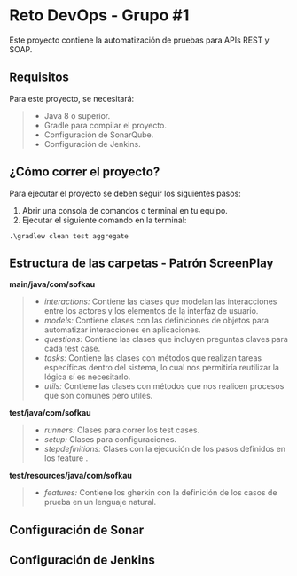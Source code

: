 # Reto DevOps - Grupo #1 
Este proyecto contiene la automatización de pruebas para APIs REST y SOAP.


## **Requisitos**
Para este proyecto, se necesitará:

> - Java 8 o superior.
> - Gradle para compilar el proyecto.
> - Configuración de SonarQube. 
> - Configuración de Jenkins.

## **¿Cómo correr el proyecto?**
Para ejecutar el proyecto se deben seguir los siguientes pasos: 

1. Abrir una consola de comandos o terminal en tu equipo.
2. Ejecutar el siguiente comando en la terminal:

`.\gradlew clean test aggregate`

## **Estructura de las carpetas - Patrón ScreenPlay**

**main/java/com/sofkau**

> - _interactions:_ Contiene las clases que modelan las interacciones entre los actores y los elementos de la interfaz de usuario. 
> - _models:_ Contiene clases con las definiciones de objetos para automatizar interacciones en aplicaciones.
> - _questions:_ Contiene las clases que incluyen preguntas claves para cada test case.
> - _tasks:_ Contiene las clases con métodos que realizan tareas específicas dentro del sistema, lo cual nos permitiría reutilizar la lógica sí es necesitarlo.
> - _utils:_ Contiene las clases con métodos que nos realicen procesos que son comunes pero utiles.

**test/java/com/sofkau**
> - _runners:_ Clases para correr los test cases.
> - _setup:_ Clases para configuraciones.
> - _stepdefinitions:_ Clases con la ejecución de los pasos definidos en los feature .

**test/resources/java/com/sofkau**
> - _features:_ Contiene los gherkin con la definición de los casos de prueba en un lenguaje natural.


## **Configuración de Sonar**


## **Configuración de Jenkins**

